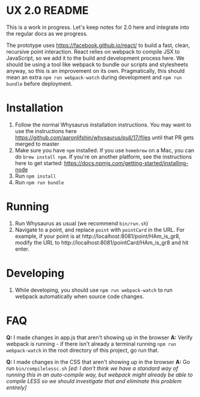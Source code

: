 # UX 2.0 README

This is a work in progress. Let's keep notes for 2.0 here and integrate 
into the regular docs as we progress.

The prototype uses https://facebook.github.io/react/ to build a fast, clean, recursive point interaction. React relies on webpack to compile JSX to JavaScript, so we add it to the build and development process here. We should be using a tool like webpack to bundle our scripts and stylesheets anyway, so this is an improvement on its own. Pragmatically, this should mean an extra `npm run webpack-watch` during development and `npm run bundle` before deployment.

# Installation

1. Follow the normal Whysaurus installation instructions. You may want to use the instructions here https://github.com/aaronlifshin/whysaurus/pull/17/files until that PR gets merged to master
2. Make sure you have `npm` installed. If you use `homebrew` on a Mac, you can do `brew install npm`. If you're on another platform, see the instructions here to get started: https://docs.npmjs.com/getting-started/installing-node
3. Run `npm install`
4. Run `npm run bundle`

# Running

1. Run Whysaurus as usual (we recommend `bin/run.sh`)
2. Navigate to a point, and replace `point` with `pointCard` in the URL. For example, if your point is at http://localhost:8081/point/HAm_is_gr8, modify the URL to http://localhost:8081/pointCard/HAm_is_gr8 and hit enter.

# Developing

1. While developing, you should use `npm run webpack-watch` to run webpack automatically when source code changes.

# FAQ

**Q:** I made changes in app.js that aren't showing up in the browser
**A:** Verify webpack is running - if there isn't already a terminal running `npm run webpack-watch` in the root directory of this project, go run that.

**Q:** I made changes in the CSS that aren't showing up in the browser
**A:** Go run `bin/compilelessc.sh` *[ed: I don't think we have a standard way of running this in an auto-compile way, but webpack might already be able to compile LESS so we should investigate that and eliminate this problem entirely]*